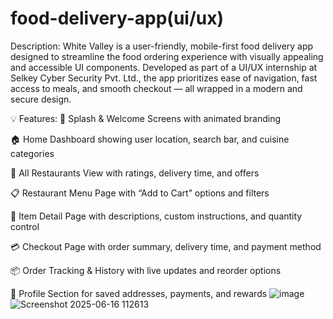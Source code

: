 # food-delivery-app(ui/ux)
 Description:
White Valley is a user-friendly, mobile-first food delivery app designed to streamline the food ordering experience with visually appealing and accessible UI components. Developed as part of a UI/UX internship at Selkey Cyber Security Pvt. Ltd., the app prioritizes ease of navigation, fast access to meals, and smooth checkout — all wrapped in a modern and secure design.

💡 Features:
🚀 Splash & Welcome Screens with animated branding

🏠 Home Dashboard showing user location, search bar, and cuisine categories

🏪 All Restaurants View with ratings, delivery time, and offers

📋 Restaurant Menu Page with “Add to Cart” options and filters

🍕 Item Detail Page with descriptions, custom instructions, and quantity control

💳 Checkout Page with order summary, delivery time, and payment method

📦 Order Tracking & History with live updates and reorder options

👤 Profile Section for saved addresses, payments, and rewards
![image](https://github.com/user-attachments/assets/6cc0fe26-eba6-4bdb-bbba-0ba9171a88a4)
![Screenshot 2025-06-16 112613](https://github.com/user-attachments/assets/8f845a70-6308-4f7f-87a6-fbdb6ba5b2ef)

